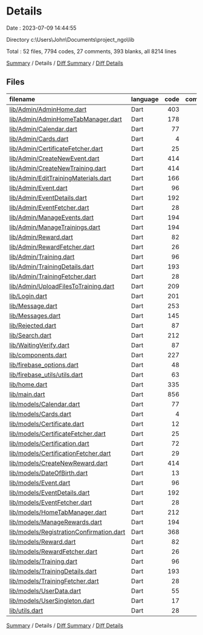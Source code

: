 # Details

Date : 2023-07-09 14:44:55

Directory c:\\Users\\John\\Documents\\project_ngo\\lib

Total : 52 files,  7794 codes, 27 comments, 393 blanks, all 8214 lines

[Summary](results.md) / Details / [Diff Summary](diff.md) / [Diff Details](diff-details.md)

## Files
| filename | language | code | comment | blank | total |
| :--- | :--- | ---: | ---: | ---: | ---: |
| [lib/Admin/AdminHome.dart](/lib/Admin/AdminHome.dart) | Dart | 403 | 1 | 8 | 412 |
| [lib/Admin/AdminHomeTabManager.dart](/lib/Admin/AdminHomeTabManager.dart) | Dart | 178 | 0 | 8 | 186 |
| [lib/Admin/Calendar.dart](/lib/Admin/Calendar.dart) | Dart | 77 | 0 | 13 | 90 |
| [lib/Admin/Cards.dart](/lib/Admin/Cards.dart) | Dart | 4 | 0 | 2 | 6 |
| [lib/Admin/CertificateFetcher.dart](/lib/Admin/CertificateFetcher.dart) | Dart | 25 | 0 | 9 | 34 |
| [lib/Admin/CreateNewEvent.dart](/lib/Admin/CreateNewEvent.dart) | Dart | 414 | 1 | 14 | 429 |
| [lib/Admin/CreateNewTraining.dart](/lib/Admin/CreateNewTraining.dart) | Dart | 414 | 1 | 14 | 429 |
| [lib/Admin/EditTrainingMaterials.dart](/lib/Admin/EditTrainingMaterials.dart) | Dart | 166 | 1 | 5 | 172 |
| [lib/Admin/Event.dart](/lib/Admin/Event.dart) | Dart | 96 | 0 | 5 | 101 |
| [lib/Admin/EventDetails.dart](/lib/Admin/EventDetails.dart) | Dart | 192 | 0 | 6 | 198 |
| [lib/Admin/EventFetcher.dart](/lib/Admin/EventFetcher.dart) | Dart | 28 | 0 | 7 | 35 |
| [lib/Admin/ManageEvents.dart](/lib/Admin/ManageEvents.dart) | Dart | 194 | 1 | 6 | 201 |
| [lib/Admin/ManageTrainings.dart](/lib/Admin/ManageTrainings.dart) | Dart | 194 | 1 | 6 | 201 |
| [lib/Admin/Reward.dart](/lib/Admin/Reward.dart) | Dart | 82 | 0 | 5 | 87 |
| [lib/Admin/RewardFetcher.dart](/lib/Admin/RewardFetcher.dart) | Dart | 26 | 0 | 7 | 33 |
| [lib/Admin/Training.dart](/lib/Admin/Training.dart) | Dart | 96 | 0 | 5 | 101 |
| [lib/Admin/TrainingDetails.dart](/lib/Admin/TrainingDetails.dart) | Dart | 193 | 0 | 6 | 199 |
| [lib/Admin/TrainingFetcher.dart](/lib/Admin/TrainingFetcher.dart) | Dart | 28 | 0 | 7 | 35 |
| [lib/Admin/UploadFilesToTraining.dart](/lib/Admin/UploadFilesToTraining.dart) | Dart | 209 | 1 | 7 | 217 |
| [lib/Login.dart](/lib/Login.dart) | Dart | 201 | 0 | 7 | 208 |
| [lib/Message.dart](/lib/Message.dart) | Dart | 253 | 0 | 13 | 266 |
| [lib/Messages.dart](/lib/Messages.dart) | Dart | 145 | 0 | 9 | 154 |
| [lib/Rejected.dart](/lib/Rejected.dart) | Dart | 87 | 0 | 3 | 90 |
| [lib/Search.dart](/lib/Search.dart) | Dart | 212 | 1 | 9 | 222 |
| [lib/WaitingVerify.dart](/lib/WaitingVerify.dart) | Dart | 87 | 0 | 3 | 90 |
| [lib/components.dart](/lib/components.dart) | Dart | 227 | 0 | 13 | 240 |
| [lib/firebase_options.dart](/lib/firebase_options.dart) | Dart | 48 | 12 | 3 | 63 |
| [lib/firebase_utils/utils.dart](/lib/firebase_utils/utils.dart) | Dart | 63 | 0 | 7 | 70 |
| [lib/home.dart](/lib/home.dart) | Dart | 335 | 2 | 16 | 353 |
| [lib/main.dart](/lib/main.dart) | Dart | 856 | 3 | 30 | 889 |
| [lib/models/Calendar.dart](/lib/models/Calendar.dart) | Dart | 77 | 0 | 13 | 90 |
| [lib/models/Cards.dart](/lib/models/Cards.dart) | Dart | 4 | 0 | 2 | 6 |
| [lib/models/Certificate.dart](/lib/models/Certificate.dart) | Dart | 12 | 0 | 2 | 14 |
| [lib/models/CertificateFetcher.dart](/lib/models/CertificateFetcher.dart) | Dart | 25 | 0 | 9 | 34 |
| [lib/models/Certification.dart](/lib/models/Certification.dart) | Dart | 72 | 0 | 5 | 77 |
| [lib/models/CertificationFetcher.dart](/lib/models/CertificationFetcher.dart) | Dart | 29 | 0 | 8 | 37 |
| [lib/models/CreateNewReward.dart](/lib/models/CreateNewReward.dart) | Dart | 414 | 1 | 15 | 430 |
| [lib/models/DateOfBirth.dart](/lib/models/DateOfBirth.dart) | Dart | 13 | 0 | 3 | 16 |
| [lib/models/Event.dart](/lib/models/Event.dart) | Dart | 96 | 0 | 5 | 101 |
| [lib/models/EventDetails.dart](/lib/models/EventDetails.dart) | Dart | 192 | 0 | 6 | 198 |
| [lib/models/EventFetcher.dart](/lib/models/EventFetcher.dart) | Dart | 28 | 0 | 7 | 35 |
| [lib/models/HomeTabManager.dart](/lib/models/HomeTabManager.dart) | Dart | 212 | 0 | 8 | 220 |
| [lib/models/ManageRewards.dart](/lib/models/ManageRewards.dart) | Dart | 194 | 1 | 6 | 201 |
| [lib/models/RegistrationConfirmation.dart](/lib/models/RegistrationConfirmation.dart) | Dart | 368 | 0 | 6 | 374 |
| [lib/models/Reward.dart](/lib/models/Reward.dart) | Dart | 82 | 0 | 5 | 87 |
| [lib/models/RewardFetcher.dart](/lib/models/RewardFetcher.dart) | Dart | 26 | 0 | 7 | 33 |
| [lib/models/Training.dart](/lib/models/Training.dart) | Dart | 96 | 0 | 5 | 101 |
| [lib/models/TrainingDetails.dart](/lib/models/TrainingDetails.dart) | Dart | 193 | 0 | 6 | 199 |
| [lib/models/TrainingFetcher.dart](/lib/models/TrainingFetcher.dart) | Dart | 28 | 0 | 7 | 35 |
| [lib/models/UserData.dart](/lib/models/UserData.dart) | Dart | 55 | 0 | 6 | 61 |
| [lib/models/UserSingleton.dart](/lib/models/UserSingleton.dart) | Dart | 17 | 0 | 6 | 23 |
| [lib/utils.dart](/lib/utils.dart) | Dart | 28 | 0 | 3 | 31 |

[Summary](results.md) / Details / [Diff Summary](diff.md) / [Diff Details](diff-details.md)